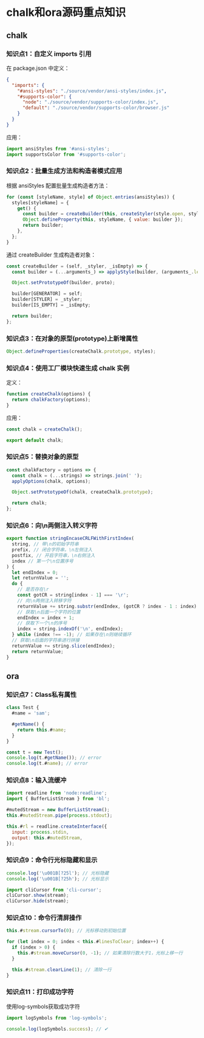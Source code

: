 # chalk和ora源码重点知识

## chalk

### 知识点1：自定义 imports 引用

在 package.json 中定义：

```json
{
  "imports": {
    "#ansi-styles": "./source/vendor/ansi-styles/index.js",
    "#supports-color": {
      "node": "./source/vendor/supports-color/index.js",
      "default": "./source/vendor/supports-color/browser.js"
    }
  }
}
```

应用：

```js
import ansiStyles from '#ansi-styles';
import supportsColor from '#supports-color';
```

### 知识点2：批量生成方法和构造者模式应用

根据 ansiStyles 配置批量生成构造者方法：

```js
for (const [styleName, style] of Object.entries(ansiStyles)) {
  styles[styleName] = {
    get() {
      const builder = createBuilder(this, createStyler(style.open, style.close, this[STYLER]), this[IS_EMPTY]);
      Object.defineProperty(this, styleName, { value: builder });
      return builder;
    },
  };
}
```

通过 createBuilder 生成构造者对象：

```js
const createBuilder = (self, _styler, _isEmpty) => {
  const builder = (...arguments_) => applyStyle(builder, (arguments_.length === 1) ? ('' + arguments_[0]) : arguments_.join(' '));

  Object.setPrototypeOf(builder, proto);

  builder[GENERATOR] = self;
  builder[STYLER] = _styler;
  builder[IS_EMPTY] = _isEmpty;

  return builder;
};
```

### 知识点3：在对象的原型(prototype)上新增属性

```js
Object.defineProperties(createChalk.prototype, styles);
```

### 知识点4：使用工厂模块快速生成 chalk 实例

定义：

```js
function createChalk(options) {
  return chalkFactory(options);
}
```

应用：

```js
const chalk = createChalk();

export default chalk;
```

### 知识点5：替换对象的原型

```js
const chalkFactory = options => {
  const chalk = (...strings) => strings.join(' ');
  applyOptions(chalk, options);

  Object.setPrototypeOf(chalk, createChalk.prototype);

  return chalk;
};
```

### 知识点6：向\n两侧注入转义字符

```js
export function stringEncaseCRLFWithFirstIndex(
  string, // 带\n的初始字符串
  prefix, // 闭合字符串，\n左侧注入
  postfix, // 开启字符串，\n右侧注入
  index // 第一个\n位置序号
) {
  let endIndex = 0;
  let returnValue = '';
  do {
    // 是否存在\r
    const gotCR = string[index - 1] === '\r';
    // 向\n两侧注入转移字符
    returnValue += string.substr(endIndex, (gotCR ? index - 1 : index) - endIndex) + prefix + (gotCR ? '\r\n' : '\n') + postfix;
    // 获取\n后面一个字符的位置
    endIndex = index + 1;
    // 获取下一个\n的序号
    index = string.indexOf('\n', endIndex);
  } while (index !== -1); // 如果存在\n则继续循环
  // 获取\n后面的字符串进行拼接
  returnValue += string.slice(endIndex);
  return returnValue;
}
```

## ora

### 知识点7：Class私有属性

```js
class Test {
  #name = 'sam';

  #getName() {
    return this.#name;
  }
}

const t = new Test();
console.log(t.#getName()); // error
console.log(t.#name); // error
```

### 知识点8：输入流缓冲

```js
import readline from 'node:readline';
import { BufferListStream } from 'bl';

#mutedStream = new BufferListStream();
this.#mutedStream.pipe(process.stdout);

this.#rl = readline.createInterface({
  input: process.stdin,
  output: this.#mutedStream,
});
```

### 知识点9：命令行光标隐藏和显示

```js
console.log('\u001B[?25l'); // 光标隐藏
console.log('\u001B[?25h'); // 光标显示

import cliCursor from 'cli-cursor';
cliCursor.show(stream);
cliCursor.hide(stream);
```

### 知识点10：命令行清屏操作

```js
this.#stream.cursorTo(0); // 光标移动到初始位置

for (let index = 0; index < this.#linesToClear; index++) {
  if (index > 0) {
    this.#stream.moveCursor(0, -1); // 如果清除行数大于1，光标上移一行
  }

  this.#stream.clearLine(1); // 清除一行
}
```

### 知识点11：打印成功字符

使用log-symbols获取成功字符
```js
import logSymbols from 'log-symbols';

console.log(logSymbols.success); // ✔
```

